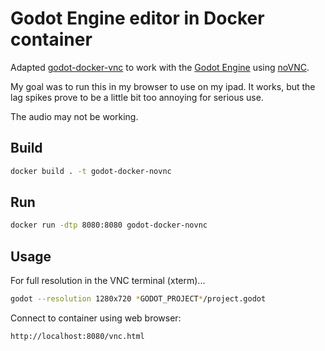 # Godot Engine editor in Docker container

Adapted [godot-docker-vnc](https://github.com/TeddyDD/godot-docker-vnc) to work with the [Godot Engine](https://godotengine.org/) using [noVNC](https://novnc.com/).

My goal was to run this in my browser to use on my ipad. It works, but the lag spikes prove to be a little bit too annoying for serious use.

The audio may not be working.

## Build

``` sh
docker build . -t godot-docker-novnc
```

## Run
``` sh
docker run -dtp 8080:8080 godot-docker-novnc
```

## Usage
For full resolution in the VNC terminal (xterm)...

``` sh
godot --resolution 1280x720 *GODOT_PROJECT*/project.godot
````

Connect to container using web browser: 

```http
http://localhost:8080/vnc.html
```

